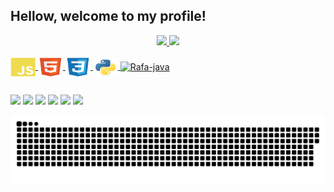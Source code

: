 ## Hellow, welcome to my profile!
<div align="center">
  <a href="https://github.com/marlonc0dex">
  <img height="180em" src="https://github-readme-stats.vercel.app/api?username=marlonc0dex&show_icons=true&theme=blue-green&include_all_commits=true&count_private=true"/>
  <img height="180em" src="https://github-readme-stats.vercel.app/api/top-langs/?username=marlonc0dex&layout=compact&langs_count=7&theme=blue-green"/>
</div>
<div style="display: inline_block"><br>
  <img align="center" alt="Rafa-Js" height="30" width="40" src="https://raw.githubusercontent.com/devicons/devicon/master/icons/javascript/javascript-plain.svg">
  <img align="center" alt="Rafa-HTML" height="30" width="40" src="https://raw.githubusercontent.com/devicons/devicon/master/icons/html5/html5-original.svg">
  <img align="center" alt="Rafa-CSS" height="30" width="40" src="https://raw.githubusercontent.com/devicons/devicon/master/icons/css3/css3-original.svg">
  <img align="center" alt="Rafa-Python" height="30" width="40" src="https://raw.githubusercontent.com/devicons/devicon/master/icons/python/python-original.svg">
  <img align="center" alt="Rafa-java" height="30" width="40" src="https://cdn.jsdelivr.net/gh/devicons/devicon/icons/java/java-plain.svg">
</div>
  
  ##
 
<div> 
  <a href="https://instagram.com/marlonwq_" target="_blank"><img src="https://img.shields.io/badge/-Instagram-%23E4405F?style=for-the-badge&logo=instagram&logoColor=white" target="_blank"></a>
 <a href="https://discord.gg/CgRpfnBYbH" target="_blank"><img src="https://img.shields.io/badge/Discord-7289DA?style=for-the-badge&logo=discord&logoColor=white" target="_blank"></a> 
  <a href = "mailto:marloncardsilva1@gmail.com"><img src="https://img.shields.io/badge/-Gmail-%23333?style=for-the-badge&logo=gmail&logoColor=white" target="_blank"></a>
  <a href="a" target="_blank"><img src="https://img.shields.io/badge/-LinkedIn-%230077B5?style=for-the-badge&logo=linkedin&logoColor=white" target="_blank"></a>
  <a href = "https://open.spotify.com/user/31q6jbjx2d7d7ey52zonkl7ennhm?si=1c2b14a5dc914a25"><img src="https://img.shields.io/badge/Spotify-1ED760?&style=for-the-badge&logo=spotify&logoColor=white"></a>
<a href = "https://steamcommunity.com/id/zzwqnj/"><img src="https://img.shields.io/badge/Steam-000000?style=for-the-badge&logo=steam&logoColor=white"></a>
  
 
  ![Snake animation](https://github.com/marlonc0dex/marlonc0dex/blob/output/github-contribution-grid-snake.svg)
 
</div>
